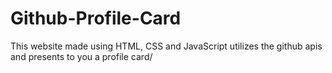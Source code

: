 # Github-Profile-Card
This website made using HTML, CSS and JavaScript utilizes the github apis and presents to you a profile card/ 
